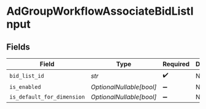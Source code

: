# AdGroupWorkflowAssociateBidListInput


## Fields

| Field                      | Type                       | Required                   | Description                |
| -------------------------- | -------------------------- | -------------------------- | -------------------------- |
| `bid_list_id`              | *str*                      | :heavy_check_mark:         | N/A                        |
| `is_enabled`               | *OptionalNullable[bool]*   | :heavy_minus_sign:         | N/A                        |
| `is_default_for_dimension` | *OptionalNullable[bool]*   | :heavy_minus_sign:         | N/A                        |
